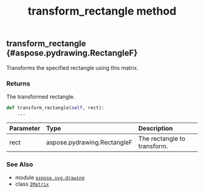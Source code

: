 ﻿---
title: transform_rectangle method
second_title: Aspose.SVG for Python via .NET API References
description: 
type: docs
weight: 140
url: /python-net/aspose.svg.drawing/imatrix/transform_rectangle/
is_root: false
---

## transform_rectangle {#aspose.pydrawing.RectangleF}

Transforms the specified rectangle using this matrix.


### Returns 


The transformed rectangle.


```python
def transform_rectangle(self, rect):
    ...
```


| Parameter | Type | Description |
| :- | :- | :- |
| rect | aspose.pydrawing.RectangleF | The rectangle to transform. |



### See Also
* module [`aspose.svg.drawing`](../../)
* class [`IMatrix`](/svg/python-net/aspose.svg.drawing/imatrix)
